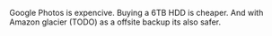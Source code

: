Google Photos is expencive. Buying a 6TB HDD is cheaper. 
And with Amazon glacier (TODO) as a offsite backup its also safer.
